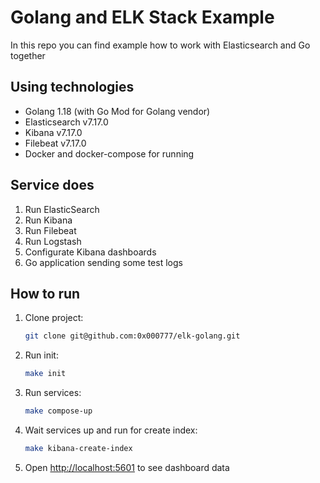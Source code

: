 # Golang and ELK Stack Example

In this repo you can find example how to work with Elasticsearch and Go together

## Using technologies

- Golang 1.18 (with Go Mod for Golang vendor)
- Elasticsearch v7.17.0
- Kibana v7.17.0
- Filebeat v7.17.0
- Docker and docker-compose for running

## Service does

1. Run ElasticSearch
2. Run Kibana
3. Run Filebeat
4. Run Logstash
5. Configurate Kibana dashboards
6. Go application sending some test logs

## How to run

1. Clone project:

    ```bash
    git clone git@github.com:0x000777/elk-golang.git
    ```

2. Run init:

    ```bash
    make init
    ```

3. Run services:

    ```bash
    make compose-up
    ```

4. Wait services up and run for create index:

    ```bash
    make kibana-create-index
    ```

5. Open <http://localhost:5601> to see dashboard data
